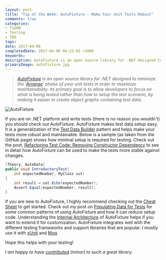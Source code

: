 ```yaml
---
layout: post
title: "Tip of the Week: AutoFixture - Make Your Unit Tests Robust"
comments: true
categories: 
- TipOW
- Testing
- TDD
tags: 
date: 2017-04-06
completedDate: 2017-04-06 04:22:03 +1000
keywords: 
description: AutoFixture is an open source library for .NET designed to minimize the 'Arrange' phase of your unit tests in order to maximize maintainability
primaryImage: autofixture.jpg
---
```


> *[AutoFixture](https://github.com/AutoFixture/AutoFixture) is an open source library for .NET designed to minimize the '[Arrange](http://wiki.c2.com/?ArrangeActAssert)' phase of your unit tests in order to maximize maintainability. Its primary goal is to allow developers to focus on what is being tested rather than how to setup the test scenario, by making it easier to create object graphs containing test data.*

<img alt ="AutoFixture" class = "center" src="/images/autofixture.jpg" />

If you are on .NET platform and write tests (there is no reason you wouldn't) you should check out AutoFixture. AutoFixture makes test data setup easy. It is a generalization of the [Test Data Builder](http://www.natpryce.com/articles/000714.html) pattern and helps make your tests more robust and maintainable. Below is a sample (as taken from the GitHub page) shows how minimal setup is required for testing. Check out the post, [Refactoring Test Code: Removing Constructor Dependency](http://www.rahulpnath.com/blog/refactoring-test-code-removing-constructor-dependency/) to see in detail how AutoFixture can be used to make the tests more stable against changes. 

``` csharp
[Theory, AutoData]
public void IntroductoryTest(
    int expectedNumber, MyClass sut)
{
    int result = sut.Echo(expectedNumber);
    Assert.Equal(expectedNumber, result);
}
```

If you are new to AutoFixture, I highly recommend checking out the [Cheat Sheet](https://github.com/AutoFixture/AutoFixture/wiki/Cheat-Sheet) to get started. Check out my post on [Populating Data for Tests](http://www.rahulpnath.com/blog/populating-data-for-tests/) for some common patterns of using AutoFixture and how it can reduce setup code. Understanding the [Internal Architecture](https://github.com/AutoFixture/AutoFixture/wiki/Internal-Architecture) of AutoFixture helps if you want to extend it for customization. AutoFixture integrates well with the different testing frameworks and support libraries that are popular. I mostly use it with [xUnit](https://xunit.github.io/) and [Moq](https://github.com/Moq/moq4/wiki/Quickstart).

Hope this helps with your testing!

*I am happy to have [contributed](https://github.com/AutoFixture/AutoFixture/pulls?q=is:pr+is:closed+author:rahulpnath) (minor) to such a great library.*
